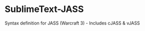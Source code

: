 SublimeText-JASS
================

Syntax definition for JASS (Warcraft 3) - Includes cJASS &amp; vJASS
